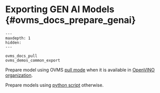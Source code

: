 # Exporting GEN AI Models {#ovms_docs_prepare_genai}

```{toctree}
---
maxdepth: 1
hidden:
---

ovms_docs_pull
ovms_demos_common_export

```

Prepare model using OVMS [pull mode](./pull_hf_models.py) when it is available in [OpenVINO organization](https://huggingface.co/OpenVINO).

Prepare models using [python script](./export_model_script.md) otherwise.
